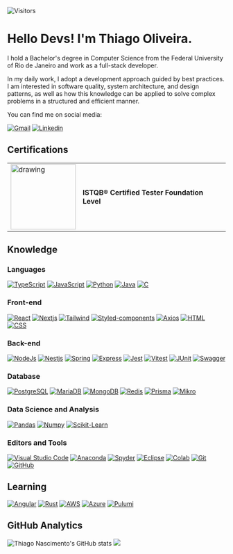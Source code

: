 ![Visitors](https://api.visitorbadge.io/api/visitors?path=https%3A%2F%2Fgithub.com%2Fnascimentoliveira&label=Visitors&labelColor=%23007EC6&countColor=%23555555)

# Hello Devs! I'm Thiago Oliveira.

I hold a Bachelor's degree in Computer Science from the Federal University of Rio de Janeiro and work as a full-stack developer.

In my daily work, I adopt a development approach guided by best practices. I am interested in software quality, system architecture, and design patterns, as well as how this knowledge can be applied to solve complex problems in a structured and efficient manner.



You can find me on social media:

[![Gmail](https://img.shields.io/badge/-nascimentoliveira@gmail.com-FFFFFF?style=for-the-badge&logo=gmail&logoColor=white&color=007EC6&labelColor=555555)](mailto:nascimentoliveira@gmail.com)
[![Linkedin](https://img.shields.io/badge/-linkedin.com/in/nascimentoliveira-FFFFFF?style=for-the-badge&logo=linkedin&logoColor=white&color=007EC6&labelColor=555555)](https://linkedin.com/in/nascimentoliveira)

## Certifications

<table>
  <tr>
    <td valign="middle">
      <img src="https://github.com/user-attachments/assets/3fe0aa2e-9e42-4758-b4b8-2a9fd10b9943" alt="drawing" width="150"/>
    </td>
    <td valign="middle"">
      <strong>ISTQB® Certified Tester Foundation Level</strong>
    </td>
  </tr>
</table>

## Knowledge

### Languages
 
[![TypeScript](https://img.shields.io/badge/-typescript-ffffff?style=for-the-badge&logo=typescript&logoColor=white&color=007EC6&labelColor=555555)](https://www.typescriptlang.org/)
[![JavaScript](https://img.shields.io/badge/-JavaScript-ffffff?style=for-the-badge&logo=javascript&logoColor=white&color=007EC6&labelColor=555555)](https://developer.mozilla.org/en-US/docs/Web/JavaScript)
[![Python](https://img.shields.io/badge/-python-ffffff?style=for-the-badge&logo=python&logoColor=white&color=007EC6&labelColor=555555)](https://www.python.org/)
[![Java](https://img.shields.io/badge/-java-ffffff?style=for-the-badge&logo=oracle&logoColor=white&color=007EC6&labelColor=555555)](https://www.java.com/)
[![C](https://img.shields.io/badge/-c-ffffff?style=for-the-badge&logo=c&logoColor=white&color=007EC6&labelColor=555555)](https://www.w3schools.com/c/c_intro.php)

### Front-end

[![React](https://img.shields.io/badge/-react-ffffff?style=for-the-badge&logo=react&logoColor=white&color=007EC6&labelColor=555555)](https://reactjs.org/)
[![Nextjs](https://img.shields.io/badge/-NextJs-ffffff?style=for-the-badge&logo=nextdotjs&logoColor=white&color=007EC6&labelColor=555555)](https://nextjs.org/)
[![Tailwind](https://img.shields.io/badge/-tailwind%20css-ffffff?style=for-the-badge&logo=tailwind-css&logoColor=white&color=007EC6&labelColor=555555)](https://tailwindcss.com/)
[![Styled-components](https://img.shields.io/badge/-styled--components-ffffff?style=for-the-badge&logo=styled-components&logoColor=white&color=007EC6&labelColor=555555)](https://styled-components.com/)
[![Axios](https://img.shields.io/badge/-axios-ffffff?style=for-the-badge&logo=axios&logoColor=white&color=007EC6&labelColor=555555)](https://axios-http.com/ptbr/docs/intro)
[![HTML](https://img.shields.io/badge/-html5-ffffff?style=for-the-badge&logo=html5&logoColor=white&color=007EC6&labelColor=555555)](https://developer.mozilla.org/en-US/docs/Web/HTML)
[![CSS](https://img.shields.io/badge/-css3-ffffff?style=for-the-badge&logo=css3&logoColor=white&color=007EC6&labelColor=555555)](https://developer.mozilla.org/en-US/docs/Web/CSS)

### Back-end

[![NodeJs](https://img.shields.io/badge/-nodejs-ffffff?style=for-the-badge&logo=nodedotjs&logoColor=white&color=007EC6&labelColor=555555)](https://nodejs.org/)
[![Nestjs](https://img.shields.io/badge/-nestjs-ffffff?style=for-the-badge&logo=nestjs&logoColor=white&color=007EC6&labelColor=555555)](https://nestjs.com/)
[![Spring](https://img.shields.io/badge/-spring-ffffff?style=for-the-badge&logo=spring-boot&logoColor=white&color=007EC6&labelColor=555555)](https://spring.io/)
[![Express](https://img.shields.io/badge/-express-ffffff?style=for-the-badge&logo=express&logoColor=white&color=007EC6&labelColor=555555)](https://expressjs.com/pt-br/)
[![Jest](https://img.shields.io/badge/-jest-ffffff?style=for-the-badge&logo=jest&logoColor=white&color=007EC6&labelColor=555555)](https://jestjs.io/pt-BR/)
[![Vitest](https://img.shields.io/badge/-vitest-ffffff?style=for-the-badge&logo=vitest&logoColor=white&color=007EC6&labelColor=555555)](https://vitest.dev/)
[![JUnit](https://img.shields.io/badge/-junit5-ffffff?style=for-the-badge&logo=junit5&logoColor=white&color=007EC6&labelColor=555555)](https://junit.org/junit5/)
[![Swagger](https://img.shields.io/badge/-swagger-ffffff?style=for-the-badge&logo=swagger&logoColor=white&color=007EC6&labelColor=555555)](https://spring.io/)

### Database

[![PostgreSQL](https://img.shields.io/badge/-postgresql-ffffff?style=for-the-badge&logo=Postgresql&logoColor=white&color=007EC6&labelColor=555555)](https://www.postgresql.org/)
[![MariaDB](https://img.shields.io/badge/-mariadb-ffffff?style=for-the-badge&logo=mariadb&logoColor=white&color=007EC6&labelColor=555555)](https://mariadb.org/)
[![MongoDB](https://img.shields.io/badge/-mongodb-ffffff?style=for-the-badge&logo=mongodb&logoColor=white&color=007EC6&labelColor=555555)](https://www.mongodb.com/)
[![Redis](https://img.shields.io/badge/redis-%23DD0031.svg?style=for-the-badge&logo=redis&logoColor=white&color=007EC6&labelColor=555555)](https://redis.io/)
[![Prisma](https://img.shields.io/badge/prisma%20orm-%23DD0031.svg?style=for-the-badge&logo=prisma&logoColor=white&color=007EC6&labelColor=555555)](https://www.prisma.io/)
[![Mikro](https://img.shields.io/badge/Mikro%20orm-%23DD0031.svg?style=for-the-badge&logo=mikroorm&logoColor=white&color=007EC6&labelColor=555555)](https://mikro-orm.io/)

### Data Science and Analysis

[![Pandas](https://img.shields.io/badge/-pandas-ffffff?style=for-the-badge&logo=pandas&logoColor=white&color=007EC6&labelColor=555555)](https://pandas.pydata.org/)
[![Numpy](https://img.shields.io/badge/-numpy-ffffff?style=for-the-badge&logo=numpy&logoColor=white&color=007EC6&labelColor=555555)](https://numpy.org/)
[![Scikit-Learn](https://img.shields.io/badge/-scikit--Learn-ffffff?style=for-the-badge&logo=scikitlearn&logoColor=white&color=007EC6&labelColor=555555)](https://scikit-learn.org/stable/)

### Editors and Tools

[![Visual Studio Code](https://img.shields.io/badge/-visual%20studio%20code-ffffff?style=for-the-badge&logo=visual-studio-code&logoColor=white&color=007EC6&labelColor=555555)](https://code.visualstudio.com/)
[![Anaconda](https://img.shields.io/badge/-Anaconda-ffffff?style=for-the-badge&logo=anaconda&logoColor=white&color=007EC6&labelColor=555555)](https://www.anaconda.com/)
[![Spyder](https://img.shields.io/badge/-spyder-ffffff?style=for-the-badge&logo=spyder%20ide&logoColor=white&color=007EC6&labelColor=555555)](https://www.spyder-ide.org/)
[![Eclipse](https://img.shields.io/badge/-eclipse-ffffff?style=for-the-badge&logo=eclipse&logoColor=white&color=007EC6&labelColor=555555)](https://www.eclipse.org/downloads/)
[![Colab](https://img.shields.io/badge/-colab-ffffff?style=for-the-badge&logo=googlecolab&logoColor=white&color=007EC6&labelColor=555555)](https://colab.research.google.com/)
[![Git](https://img.shields.io/badge/-git-ffffff?style=for-the-badge&logo=git&logoColor=white&color=007EC6&labelColor=555555)](https://git-scm.com/)
[![GitHub](https://img.shields.io/badge/-github-ffffff?style=for-the-badge&logo=github&logoColor=white&color=007EC6&labelColor=555555)](https://github.com/)

## Learning

[![Angular](https://img.shields.io/badge/-angular-ffffff?style=for-the-badge&logo=angular&logoColor=white&color=007EC6&labelColor=555555)](https://angular.dev/)
[![Rust](https://img.shields.io/badge/-rust-ffffff?style=for-the-badge&logo=rust&logoColor=white&color=007EC6&labelColor=555555)](https://www.rust-lang.org/)
[![AWS](https://img.shields.io/badge/-amazon%20web%20services-ffffff?style=for-the-badge&logo=amazon-web-services&logoColor=white&color=007EC6&labelColor=555555)](https://aws.amazon.com/pt/)
[![Azure](https://img.shields.io/badge/-azure%20DevOps-ffffff?style=for-the-badge&logo=azure-devops&logoColor=white&color=007EC6&labelColor=555555)](https://azure.microsoft.com/pt-br/products/devops)
[![Pulumi](https://img.shields.io/badge/-pulumi-ffffff?style=for-the-badge&logo=pulumi&logoColor=white&color=007EC6&labelColor=555555)](https://www.pulumi.com/)

## GitHub Analytics
![Thiago Nascimento's GitHub stats](https://github-readme-stats.vercel.app/api?username=nascimentoliveira&theme=github_dark&hide_border=true&include_all_commits=true&count_private=false)
![](https://github-readme-streak-stats.herokuapp.com/?user=nascimentoliveira&theme=github_dark&hide_border=true)
